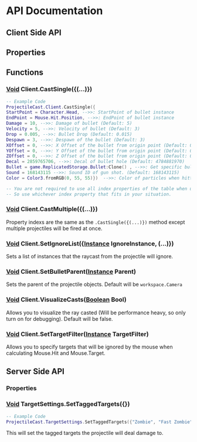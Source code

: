 # API Documentation

## **Client Side API**

## Properties

## Functions

### [Void](https://developer.roblox.com/en-us/articles/Nil) Client.CastSingle({(...)})

```lua
-- Example Code
ProjectileCast.Client.CastSingle({
StartPoint = Character.Head, -->>: StartPoint of bullet instance
EndPoint = Mouse.Hit.Position, -->>: EndPoint of bullet instance
Damage = 10, -->>: Damage of bullet (Default: 5)
Velocity = 5, -->>: Velocity of bullet (Default: 3)
Drop = 0.005, -->>: Bullet Drop (Default: 0.015)
Despawn = 3, -->>: Despawn of the bullet (Default: 3)
XOffset = 0, -->>: X Offset of the bullet from origin point (Default: 0)
YOffset = 0, -->>: Y Offset of the bullet from origin point (Default: 0)
ZOffset = 0, -->>: Z Offset of the bullet from origin point (Default: 0)
Decal = 2859765706, -->>: Decal of bullet hole (Default: 4784881970)
Bullet = game.ReplicatedStorage.Bullet:Clone() , -->>: Get specific bullet model if applicable. (Default: Bullet within module)
Sound = 168143115 -->>: Sound ID of gun shot. (Default: 168143115)
Color = Color3.fromRGB(0, 55, 55)})  -->>: Color of particles when hitting target. (Default: Color3.fromRGB(255, 55, 55))

-- You are not required to use all index properties of the table when using .CastSingle() method.
-- So use whichever index property that fits in your situation.

```

### [Void](https://developer.roblox.com/en-us/articles/Nil) Client.CastMultiple({(...)})

Property indexs are the same as the `.CastSingle({(...)})` method except multiple projectiles will be fired at once.

### [Void](https://developer.roblox.com/en-us/articles/Nil) Client.SetIgnoreList({[Instance](https://developer.roblox.com/en-us/api-reference/datatype/Instance) IgnoreInstance, (...)})

Sets a list of instances that the raycast from the projectile will ignore.

### [Void](https://developer.roblox.com/en-us/articles/Nil) Client.SetBulletParent([Instance](https://developer.roblox.com/en-us/api-reference/datatype/Instance) Parent)

Sets the parent of the projectile objects. Default will be `workspace.Camera`

### [Void](https://developer.roblox.com/en-us/articles/Nil) Client.VisualizeCasts([Boolean](https://developer.roblox.com/en-us/articles/Boolean) Bool)

Allows you to visualize the ray casted (Will be performance heavy, so only turn on for debugging). Default will be false.

### [Void](https://developer.roblox.com/en-us/articles/Nil) Client.SetTargetFilter([Instance](https://developer.roblox.com/en-us/api-reference/datatype/Instance) TargetFilter)

Allows you to specify targets that will be ignored by the mouse when calculating Mouse.Hit and Mouse.Target.

## **Server Side API**

### Properties

### [Void](https://developer.roblox.com/en-us/articles/Nil) TargetSettings.SetTaggedTargets({})

```lua
-- Example Code
ProjectileCast.TargetSettings.SetTaggedTargets({"Zombie", "Fast Zombie", "Wizard Zombie", (...)})
```

This will set the tagged targets the projectile will deal damage to.
